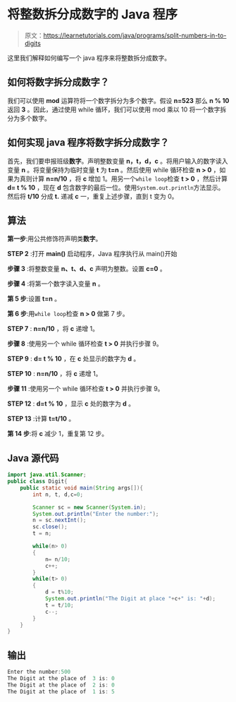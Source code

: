 # 将整数拆分成数字的 Java 程序

> 原文：<https://learnetutorials.com/java/programs/split-numbers-in-to-digits>

这里我们解释如何编写一个 java 程序来将整数拆分成数字。

## 如何将数字拆分成数字？

我们可以使用 **mod** 运算符将一个数字拆分为多个数字。假设 **n=523** 那么 **n % 10** 返回 **3** 。因此，通过使用 while 循环，我们可以使用 mod 乘以 10 将一个数字拆分为多个数字。

## 如何实现 java 程序将数字拆分成数字？

首先，我们要申报班级**数字**。声明整数变量 **n，t，d，c** 。将用户输入的数字读入变量 **n** 。将变量保持为临时变量 **t** 为 **t=n** 。然后使用 while 循环检查 **n > 0** ，如果为真则计算 **n=n/10** ，将 **c** 增加 1。用另一个`while loop`检查 **t > 0** ，然后计算 **d= t % 10** ，现在 **d** 包含数字的最后一位。使用`System.out.println`方法显示。然后将 **t/10** 分成 **t.** 递减 **c** 一，重复上述步骤，直到 t 变为 0。

## 算法

**第一步**:用公共修饰符声明类**数字**。

**STEP 2** :打开 **main()** 启动程序，Java 程序执行从 main()开始

**步骤 3** :将整数变量 **n、t、d、c** 声明为整数。设置 **c=0** 。

**步骤 4** :将第一个数字读入变量 **n** 。

**第 5 步**:设置 **t=n** 。

**第 6 步**:用`while loop`检查 **n > 0** 做第 7 步。

**STEP 7** : **n=n/10** ，将 **c** 递增 1。

**步骤 8** :使用另一个 while 循环检查 **t > 0** 并执行步骤 9。

**STEP 9** : **d= t % 10** ，在 **c** 处显示的数字为 **d** 。

**STEP 10** : **n=n/10** ，将 **c** 递增 1。

**步骤 11** :使用另一个 while 循环检查 **t > 0** 并执行步骤 9。

**STEP 12** : **d=t % 10** ，显示 **c** 处的数字为 **d** 。

**STEP 13** :计算 **t=t/10** 。

**第 14 步**:将 **c** 减少 1，重复第 12 步。

## Java 源代码

```java
import java.util.Scanner;
public class Digit{
    public static void main(String args[]){
        int n, t, d,c=0;

        Scanner sc = new Scanner(System.in);
        System.out.println("Enter the number:");
        n = sc.nextInt();
        sc.close();
        t = n;

        while(n> 0)
        {
            n= n/10;
            c++;
        }
        while(t> 0)
        {
            d = t%10;
            System.out.println("The Digit at place "+c+" is: "+d);
            t = t/10;
            c--;
        }
    }
}

```

## 输出

```java
Enter the number:500
The Digit at the place of  3 is: 0
The Digit at the place of  2 is: 0
The Digit at the place of  1 is: 5
```